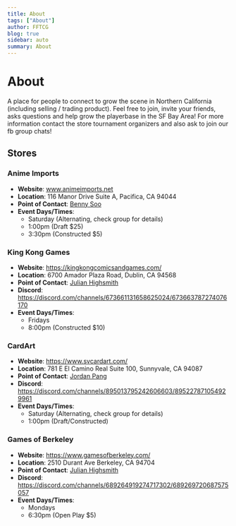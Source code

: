 ```yaml
---
title: About
tags: ["About"]
author: FFTCG
blog: true
sidebar: auto
summary: About
---
```




# About
A place for people to connect to grow the scene in Northern California (including selling / trading product). Feel free to join, invite your friends, asks questions and help grow the playerbase in the SF Bay Area! For more information contact the store tournament organizers and also ask to join our fb group chats!

## Stores
### **Anime Imports**
* **Website**: <a href="www.animeimports.net"> www.animeimports.net</a>
* **Location**: 116 Manor Drive Suite A, Pacifica, CA 94044
* **Point of Contact**: <a href="https://www.facebook.com/bennysoo?eid=ARDPYSoitzPXWAY-SJW5GRD_rUO84-QBWTJhnVYvubOEC7uMrjB578VKpHYgdahEi6M8yew3NUbTVsHo">Benny Soo</a> 
* **Event Days/Times**:
    - Saturday (Alternating, check group for details)
    - 1:00pm (Draft $25)
    - 3:30pm (Constructed $5)

### King Kong Games
* **Website**: <a href="https://kingkongcomicsandgames.com/"> https://kingkongcomicsandgames.com/</a>
* **Location**: 6700 Amador Plaza Road, Dublin, CA 94568 
* **Point of Contact**: <a href="https://www.facebook.com/LancetheHero?eid=ARC6jGd1gPa3zZXZo1VUbSKH90Y9hK2nTG8Omoe0uD4MinYlfHNkUk3QdOaBBprdjHDx47n4YKIpTkJP">Julian Highsmith</a> 
* **Discord**: <a href="https://discord.com/channels/673661131658625024/673663787274076170">https://discord.com/channels/673661131658625024/673663787274076170</a> 
* **Event Days/Times**: 
    - Fridays
    - 8:00pm (Constructed $10)
  
<!-- ### **Center Stage Games**
* **Website**:  <a href="www.centerstagegames.com"> www.centerstagegames.com  </a>
* **Location**: 140 E Leland Rd. Pittsburg, CA 94565 
* **Point of Contact**: <a href="https://www.facebook.com/mattmanara?eid=ARARMNrAXr2Y5EhHFcOR2mtCz2J4JTrWwkX0ieaMcJNnLeFHrOSAKdLMinB5Hhco28geLeNA1t4mm1VZ">Matt Manara</a> 
* **Event Days/Times**:
    - Sunday
    - 6:00pm (Constructed $10) -->

### **CardArt**
* **Website**: <a href="https://www.svcardart.com/"> https://www.svcardart.com/</a>
* **Location**: 781 E El Camino Real Suite 100, Sunnyvale, CA 94087
* **Point of Contact**: <a href="https://www.facebook.com/Mechaf?eid=ARAxKoU0RtHpbff-RAsfFQHVQjqIdEL7JfCDWR0d9Jmlduj3iQ9H7fXqt7PNsThEKEdHXXBjqs0jPzp1">Jordan Pang</a> 
* **Discord**: <a href="https://discord.com/channels/895013795242606603/895227871054929961">https://discord.com/channels/895013795242606603/895227871054929961</a> 
* **Event Days/Times**:
    - Saturday (Alternating, check group for details)
    - 1:00pm (Draft/Constructed)

### **Games of Berkeley**
* **Website**: <a href="https://www.gamesofberkeley.com/"> https://www.gamesofberkeley.com/</a>
* **Location**: 2510 Durant Ave Berkeley, CA 94704
* **Point of Contact**: <a href="https://www.facebook.com/LancetheHero?eid=ARC6jGd1gPa3zZXZo1VUbSKH90Y9hK2nTG8Omoe0uD4MinYlfHNkUk3QdOaBBprdjHDx47n4YKIpTkJP">Julian Highsmith</a> 
* **Discord**: <a href="https://discord.com/channels/689264919274717302/689269720687575057">https://discord.com/channels/689264919274717302/689269720687575057</a> 
* **Event Days/Times**: 
    - Mondays
    - 6:30pm (Open Play $5)
  
